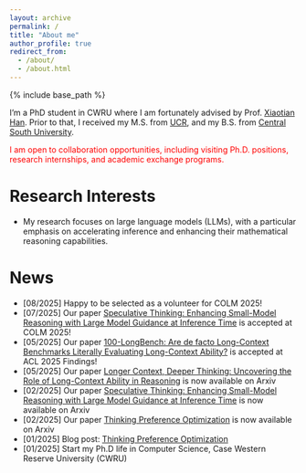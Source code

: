 ```yaml
---
layout: archive
permalink: /
title: "About me"
author_profile: true
redirect_from: 
  - /about/
  - /about.html
---
```


{% include base_path %}

I’m a PhD student in CWRU where I am fortunately advised by Prof. [Xiaotian Han](https://ahxt.github.io/). Prior to that, I received my M.S. from [UCR](https://www.ece.ucr.edu/), and my B.S. from [Central South University](https://soa.csu.edu.cn/).

<span style="color:red;">I am open to collaboration opportunities, including visiting Ph.D. positions, research internships, and academic exchange programs.</span>

Research Interests
======
* My research focuses on large language models (LLMs), with a particular emphasis on accelerating inference and enhancing their mathematical reasoning capabilities.

News
======
* [08/2025] Happy to be selected as a volunteer for COLM 2025!
* [07/2025] Our paper [Speculative Thinking: Enhancing Small-Model Reasoning with Large Model Guidance at Inference Time](https://arxiv.org/abs/2504.12329) is accepted at COLM 2025! 
* [05/2025] Our paper [100-LongBench: Are de facto Long-Context Benchmarks Literally Evaluating Long-Context Ability?](https://arxiv.org/abs/2505.19293) is accepted at ACL 2025 Findings! 
* [05/2025] Our paper [Longer Context, Deeper Thinking: Uncovering the Role of Long-Context Ability in Reasoning](https://arxiv.org/abs/2505.17315) is now available on Arxiv
* [02/2025] Our paper [Speculative Thinking: Enhancing Small-Model Reasoning with Large Model Guidance at Inference Time](https://arxiv.org/abs/2504.12329) is now available on Arxiv
* [02/2025] Our paper [Thinking Preference Optimization](https://arxiv.org/abs/2502.13173) is now available on Arxiv
* [01/2025] Blog post: [Thinking Preference Optimization](https://uservan.github.io/posts/2025/01/Thinking_Preference_Optimization/)
* [01/2025] Start my Ph.D life in Computer Science, Case Western Reserve University (CWRU)